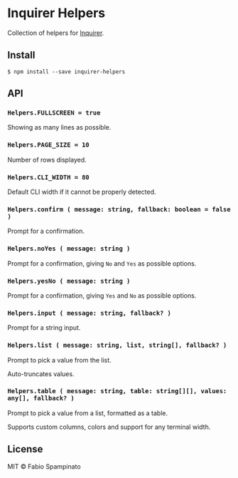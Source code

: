 # Inquirer Helpers

Collection of helpers for [Inquirer](https://www.npmjs.com/package/inquirer).

## Install

```shell
$ npm install --save inquirer-helpers
```

## API

### `Helpers.FULLSCREEN = true`

Showing as many lines as possible.

### `Helpers.PAGE_SIZE = 10`

Number of rows displayed.

### `Helpers.CLI_WIDTH = 80`

Default CLI width if it cannot be properly detected.

### `Helpers.confirm ( message: string, fallback: boolean = false )`

Prompt for a confirmation.

### `Helpers.noYes ( message: string )`

Prompt for a confirmation, giving `No` and `Yes` as possible options.

### `Helpers.yesNo ( message: string )`

Prompt for a confirmation, giving `Yes` and `No` as possible options.

### `Helpers.input ( message: string, fallback? )`

Prompt for a string input.

### `Helpers.list ( message: string, list, string[], fallback? )`

Prompt to pick a value from the list.

Auto-truncates values.

### `Helpers.table ( message: string, table: string[][], values: any[], fallback? )`

Prompt to pick a value from a list, formatted as a table.

Supports custom columns, colors and support for any terminal width.

## License

MIT © Fabio Spampinato
